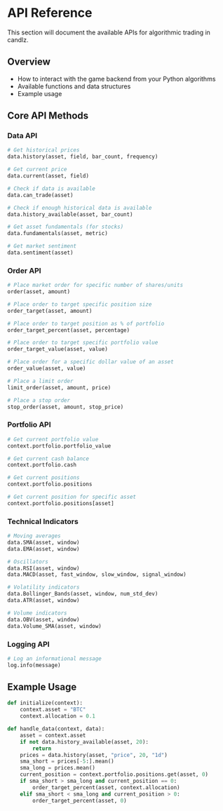# API Reference

This section will document the available APIs for algorithmic trading in candlz.

## Overview

- How to interact with the game backend from your Python algorithms
- Available functions and data structures
- Example usage

## Core API Methods

### Data API

```python
# Get historical prices
data.history(asset, field, bar_count, frequency)

# Get current price
data.current(asset, field)

# Check if data is available
data.can_trade(asset)

# Check if enough historical data is available
data.history_available(asset, bar_count)

# Get asset fundamentals (for stocks)
data.fundamentals(asset, metric)

# Get market sentiment
data.sentiment(asset)
```

### Order API

```python
# Place market order for specific number of shares/units
order(asset, amount)

# Place order to target specific position size
order_target(asset, amount)

# Place order to target position as % of portfolio
order_target_percent(asset, percentage)

# Place order to target specific portfolio value
order_target_value(asset, value)

# Place order for a specific dollar value of an asset
order_value(asset, value)

# Place a limit order
limit_order(asset, amount, price)

# Place a stop order
stop_order(asset, amount, stop_price)
```

### Portfolio API

```python
# Get current portfolio value
context.portfolio.portfolio_value

# Get current cash balance
context.portfolio.cash

# Get current positions
context.portfolio.positions

# Get current position for specific asset
context.portfolio.positions[asset]
```

### Technical Indicators

```python
# Moving averages
data.SMA(asset, window)
data.EMA(asset, window)

# Oscillators
data.RSI(asset, window)
data.MACD(asset, fast_window, slow_window, signal_window)

# Volatility indicators
data.Bollinger_Bands(asset, window, num_std_dev)
data.ATR(asset, window)

# Volume indicators
data.OBV(asset, window)
data.Volume_SMA(asset, window)
```

### Logging API

```python
# Log an informational message
log.info(message)
```

## Example Usage

```python
def initialize(context):
    context.asset = "BTC"
    context.allocation = 0.1

def handle_data(context, data):
    asset = context.asset
    if not data.history_available(asset, 20):
        return
    prices = data.history(asset, "price", 20, "1d")
    sma_short = prices[-5:].mean()
    sma_long = prices.mean()
    current_position = context.portfolio.positions.get(asset, 0)
    if sma_short > sma_long and current_position == 0:
        order_target_percent(asset, context.allocation)
    elif sma_short < sma_long and current_position > 0:
        order_target_percent(asset, 0)
```
